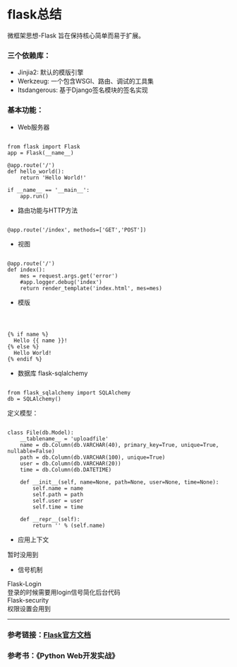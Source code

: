 flask总结
=============
微框架思想-Flask 旨在保持核心简单而易于扩展。
### 三个依赖库：
* Jinjia2: 默认的模版引擎
* Werkzeug: 一个包含WSGI、路由、调试的工具集
* Itsdangerous: 基于Django签名模块的签名实现

### 基本功能：

* Web服务器
<pre><code>
from flask import Flask
app = Flask(__name__)

@app.route('/')
def hello_world():
    return 'Hello World!'

if __name__ == '__main__':
    app.run()
</code></pre>

* 路由功能与HTTP方法
<pre><code>
@app.route('/index', methods=['GET','POST'])
</code></pre>

* 视图
<pre><code>
@app.route('/')
def index():
    mes = request.args.get('error')
    #app.logger.debug('index')
    return render_template('index.html', mes=mes)
</code></pre>

* 模版
<pre><code>
<!doctype html>
<title>Hello from Flask</title>
{% if name %}
  Hello {{ name }}!
{% else %}
  Hello World!
{% endif %}
</code></pre>

* 数据库 flask-sqlalchemy
<pre><code>
from flask_sqlalchemy import SQLAlchemy
db = SQLAlchemy()
</code></pre>
定义模型：
<pre><code>
class File(db.Model):
    __tablename__ = 'uploadfile'
    name = db.Column(db.VARCHAR(40), primary_key=True, unique=True, nullable=False)
    path = db.Column(db.VARCHAR(100), unique=True)
    user = db.Column(db.VARCHAR(20))
    time = db.Column(db.DATETIME)

    def __init__(self, name=None, path=None, user=None, time=None):
        self.name = name
        self.path = path
        self.user = user
        self.time = time

    def __repr__(self):
        return '<File %r>' % (self.name)
</code></pre>

* 应用上下文

<p>
暂时没用到
</p>

* 信号机制

<p>
Flask-Login
<br>
登录的时候需要用login信号简化后台代码
<br>
Flask-security
<br>
权限设置会用到
<br>
</p>

***

### 参考链接：[Flask官方文档](http://docs.jinkan.org/docs/flask/])

### 参考书：《Python Web开发实战》